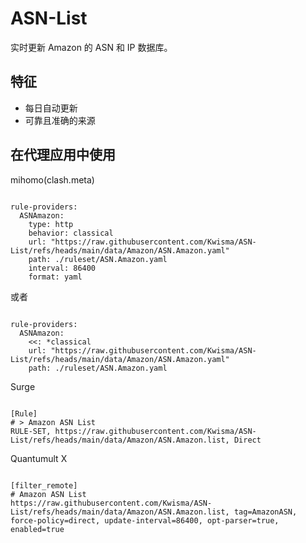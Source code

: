 
# ASN-List

实时更新 Amazon 的 ASN 和 IP 数据库。

## 特征

- 每日自动更新
- 可靠且准确的来源

## 在代理应用中使用

mihomo(clash.meta)

<pre><code class="language-javascript">
rule-providers:
  ASNAmazon:
    type: http
    behavior: classical
    url: "https://raw.githubusercontent.com/Kwisma/ASN-List/refs/heads/main/data/Amazon/ASN.Amazon.yaml"
    path: ./ruleset/ASN.Amazon.yaml
    interval: 86400
    format: yaml
</code></pre>

或者

<pre><code class="language-javascript">
rule-providers:
  ASNAmazon:
    <<: *classical
    url: "https://raw.githubusercontent.com/Kwisma/ASN-List/refs/heads/main/data/Amazon/ASN.Amazon.yaml"
    path: ./ruleset/ASN.Amazon.yaml
</code></pre>

Surge

<pre><code class="language-javascript">
[Rule]
# > Amazon ASN List
RULE-SET, https://raw.githubusercontent.com/Kwisma/ASN-List/refs/heads/main/data/Amazon/ASN.Amazon.list, Direct
</code></pre>

Quantumult X

<pre><code class="language-javascript">
[filter_remote]
# Amazon ASN List
https://raw.githubusercontent.com/Kwisma/ASN-List/refs/heads/main/data/Amazon/ASN.Amazon.list, tag=AmazonASN, force-policy=direct, update-interval=86400, opt-parser=true, enabled=true
</code></pre>
